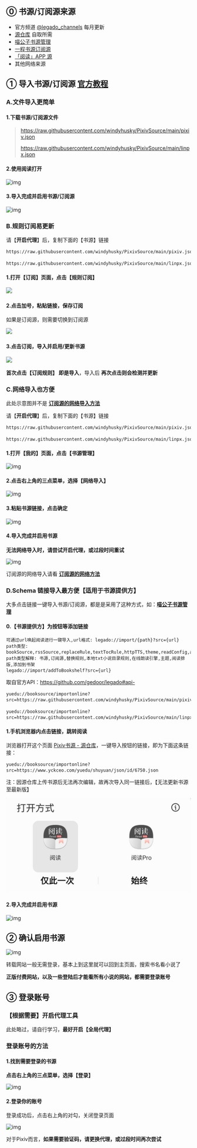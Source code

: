 ## ⓪ 书源/订阅源来源

- 官方频道 [@legado_channels](https://t.me/legado_channels) 每月更新
- [源仓库](https://www.yckceo.com/home/index/index.html) 自取所需
- [喵公子书源管理](http://yuedu.miaogongzi.net/gx.html)
- [一程书源订阅源](https://code.gitlink.org.cn/yi-c/yd/)
- [「阅读」APP 源](https://legado.aoaostar.com/)  
- 其他网络来源

## ① 导入书源/订阅源 [官方教程](https://www.yuque.com/legado/wiki/xdroke)

### A.文件导入更简单

#### 1.下载书源/订阅源文件

> https://raw.githubusercontent.com/windyhusky/PixivSource/main/pixiv.json
>
> https://raw.githubusercontent.com/windyhusky/PixivSource/main/linpx.json

#### 2.使用阅读打开

![img](https://telegra.ph/file/d4eb75fe6d8cfc4d434c1.png)

#### 3.导入完成并启用书源/订阅源

![img](https://telegra.ph/file/bb3c9457f21b4be72f878.png)



### B.规则订阅易更新

请【**开启代理**】后，复制下面的【书源】链接

```
https://raw.githubusercontent.com/windyhusky/PixivSource/main/pixiv.json

https://raw.githubusercontent.com/windyhusky/PixivSource/main/linpx.json
```

#### 1.打开【订阅】页面，点击【规则订阅】

![](https://telegra.ph/file/3de9a614dd7128ff2f115.png)

#### 2.点击加号，粘贴链接，保存订阅

如果是订阅源，则需要切换到订阅源

![](https://telegra.ph/file/38ff9d3b03d7b1720cfbd.png)

#### 3.点击订阅，导入并启用/更新书源

![](https://telegra.ph/file/5b1f7b3d0cc5564b6080a.png)

**首次点击【订阅规则】 即是导入**，导入后 **再次点击则会检测并更新**



### C.网络导入也方便
此处示意图并不是 **[订阅源的网络导入方法](./Import2.md)**

请【**开启代理**】后，复制下面的【书源】链接

```
https://raw.githubusercontent.com/windyhusky/PixivSource/main/pixiv.json

https://raw.githubusercontent.com/windyhusky/PixivSource/main/linpx.json
```

#### 1.打开【我的】页面，点击【书源管理】

![img](https://telegra.ph/file/d07ec9ee37e2c47fc0ebc.png)

#### 2.点击右上角的三点菜单，选择【网络导入】

![img](https://telegra.ph/file/34efbe9aaa606cc494ee9.png)

#### 3.粘贴书源链接，点击确定

![img](https://telegra.ph/file/3e2e96313db44315574da.png)

#### 4.导入完成并启用书源

**无法网络导入时，请尝试开启代理，或过段时间重试**

![img](https://telegra.ph/file/31a6d4be7e497ab6b01ce.png)

订阅源的网络导入请看 **[订阅源的网络方法](./Import2.md)**


### D.Schema 链接导入最方便【适用于书源提供方】

大多点击链接一键导入书源/订阅源，都是是采用了这种方式，如：**[喵公子书源管理](http://yuedu.miaogongzi.net/gx.html)**

#### 0.【书源提供方】为按钮等添加链接

```
可通过url唤起阅读进行一键导入,url格式: legado://import/{path}?src={url}
path类型: bookSource,rssSource,replaceRule,textTocRule,httpTTS,theme,readConfig,addToBookshelf
path类型解释: 书源,订阅源,替换规则,本地txt小说目录规则,在线朗读引擎,主题,阅读排版,添加到书架
legado://import/addToBookshelf?src={url}
```
取自官方API：https://github.com/gedoor/legado#api-


```
yuedu://booksource/importonline?src=https://raw.githubusercontent.com/windyhusky/PixivSource/main/pixiv.json

yuedu://booksource/importonline?src=https://raw.githubusercontent.com/windyhusky/PixivSource/main/linpx.json
```



#### 1.手机浏览器内点击链接，跳转阅读

浏览器打开这个页面 [Pixiv书源 - 源仓库](https://www.yckceo.com/yuedu/shuyuan/yuan/id/6750.html)，一键导入按钮的链接，即为下面这条链接：

```
yuedu://booksource/importonline?src=https://www.yckceo.com/yuedu/shuyuan/json/id/6750.json
```

注：因源仓库上传书源后无法再次编辑，故再次导入同一链接后，【无法更新书源至最新版】

![img](pic/OpenInLegado.png)

#### 2.导入完成并启用书源

![img](https://telegra.ph/file/bb3c9457f21b4be72f878.png)



## ② 确认启用书源

![img](https://telegra.ph/file/7b866f92fa9b556818206.png)

转载网站一般无需登录，基本上到这里就可以回到主页面，搜索书名看小说了

**正版付费网站，以及一些登陆后才能看所有小说的网站，都需要登录账号**



## ③ 登录账号

### 【根据需要】开启代理工具

此处略过，请自行学习，**最好开启【全局代理】**

### 登录账号的方法

#### 1.找到需要登录的书源

**点击右上角的三点菜单，选择【登录】**

![img](https://telegra.ph/file/c50639ef1fe61778033ff.png)


#### 2.登录你的账号

登录成功后，点击右上角的对勾，关闭登录页面

![img](https://telegra.ph/file/477498dc3c3cf229981d0.png)

对于Pixiv而言，**如果需要验证码，请更换代理，或过段时间再次尝试**

